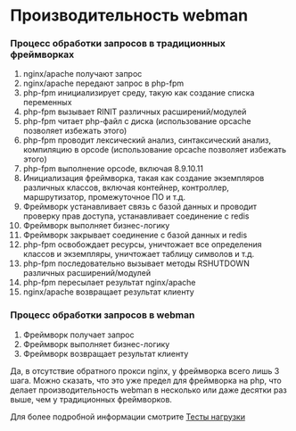 # Производительность webman


### Процесс обработки запросов в традиционных фреймворках

1. nginx/apache получают запрос
2. nginx/apache передают запрос в php-fpm
3. php-fpm инициализирует среду, такую как создание списка переменных
4. php-fpm вызывает RINIT различных расширений/модулей
5. php-fpm читает php-файл с диска (использование opcache позволяет избежать этого)
6. php-fpm проводит лексический анализ, синтаксический анализ, компиляцию в opcode (использование opcache позволяет избежать этого)
7. php-fpm выполнение opcode, включая 8.9.10.11
8. Инициализация фреймворка, такая как создание экземпляров различных классов, включая контейнер, контроллер, маршрутизатор, промежуточное ПО и т.д.
9. Фреймворк устанавливает связь с базой данных и проводит проверку прав доступа, устанавливает соединение с redis
10. Фреймворк выполняет бизнес-логику
11. Фреймворк закрывает соединение с базой данных и redis
12. php-fpm освобождает ресурсы, уничтожает все определения классов и экземпляры, уничтожает таблицу символов и т.д.
13. php-fpm последовательно вызывает методы RSHUTDOWN различных расширений/модулей
14. php-fpm пересылает результат nginx/apache
15. nginx/apache возвращает результат клиенту


### Процесс обработки запросов в webman
1. Фреймворк получает запрос
2. Фреймворк выполняет бизнес-логику
3. Фреймворк возвращает результат клиенту

Да, в отсутствие обратного прокси nginx, у фреймворка всего лишь 3 шага. Можно сказать, что это уже предел для фреймворка на php, что делает производительность webman в несколько или даже десятки раз выше, чем у традиционных фреймворков.

Для более подробной информации смотрите [Тесты нагрузки](benchmarks.md)
